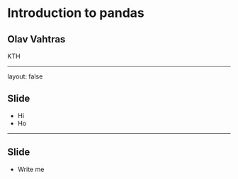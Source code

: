<script type="text/javascript"
  src="https://cdn.mathjax.org/mathjax/latest/MathJax.js?config=TeX-AMS-MML_HTMLorMML">
</script>
# Introduction to pandas

## Olav Vahtras

KTH

---

layout: false

## Slide

- Hi
- Ho

---

## Slide

- Write me
